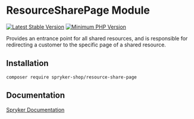 # ResourceSharePage Module
[![Latest Stable Version](https://poser.pugx.org/spryker-shop/resource-share-page/v/stable.svg)](https://packagist.org/packages/spryker-shop/resource-share-page)
[![Minimum PHP Version](https://img.shields.io/badge/php-%3E%3D%208.3-8892BF.svg)](https://php.net/)

Provides an entrance point for all shared resources, and is responsible for redirecting a customer to the specific page of a shared resource.

## Installation

```
composer require spryker-shop/resource-share-page
```

## Documentation

[Spryker Documentation](https://docs.spryker.com)
